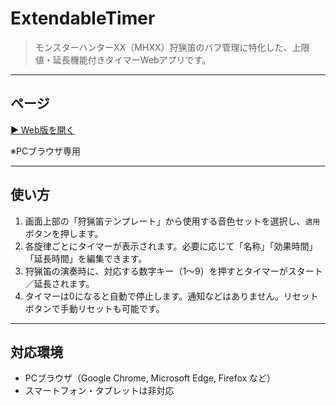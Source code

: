 # ExtendableTimer

> モンスターハンターXX（MHXX）狩猟笛のバフ管理に特化した、上限値・延長機能付きタイマーWebアプリです。

---

## ページ

[▶ Web版を開く](https://morijellyfish.github.io/ExtendableTimer/)

※PCブラウザ専用

---

## 使い方

1. 画面上部の「狩猟笛テンプレート」から使用する音色セットを選択し、`適用`ボタンを押します。
2. 各旋律ごとにタイマーが表示されます。必要に応じて「名称」「効果時間」「延長時間」を編集できます。
3. 狩猟笛の演奏時に、対応する数字キー（1～9）を押すとタイマーがスタート／延長されます。
4. タイマーは0になると自動で停止します。通知などはありません。リセットボタンで手動リセットも可能です。

---

## 対応環境

- PCブラウザ（Google Chrome, Microsoft Edge, Firefox など）
- スマートフォン・タブレットは非対応
